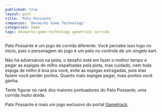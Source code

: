 ```yaml
---
published: true
layout: post
title: 'Pato Possante'
companies: 'Devworks Game Technology'
categories: Game
tags: devworks-game-technology gametrack corrida
---
```

Pato Possante é um jogo de corrida diferente. Você percebe isso logo no início, pois o personagem do jogo é um pato no controle de um singelo kart.

Não há adversários na pista, o desafio está em fazer o melhor tempo e pegar as espigas de milho espalhadas pela pista, mas cuidado, nem toda espiga de milho é boa pra você, evite as espigas estragadas, pois elas fazem você perder pontos. Quanto mais espigas pegar, mais pontos você ganha.

Tente figurar no rank dos maiores pontuadores do Pato Possante, uma corrida muito doida.

Pato Possante é mais um jogo exclusivo do portal [Gametrack](http://www.gametrack.com.br).